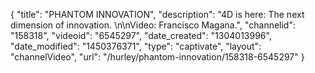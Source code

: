 {
    "title": "PHANTOM INNOVATION",
    "description": "4D is here: The next dimension of innovation. \n\nVideo: Francisco Magana.",
    "channelid": "158318",
    "videoid": "6545297",
    "date_created": "1304013996",
    "date_modified": "1450376371",
    "type": "captivate",
    "layout": "channelVideo",
    "url": "\/hurley\/phantom-innovation\/158318-6545297"
}